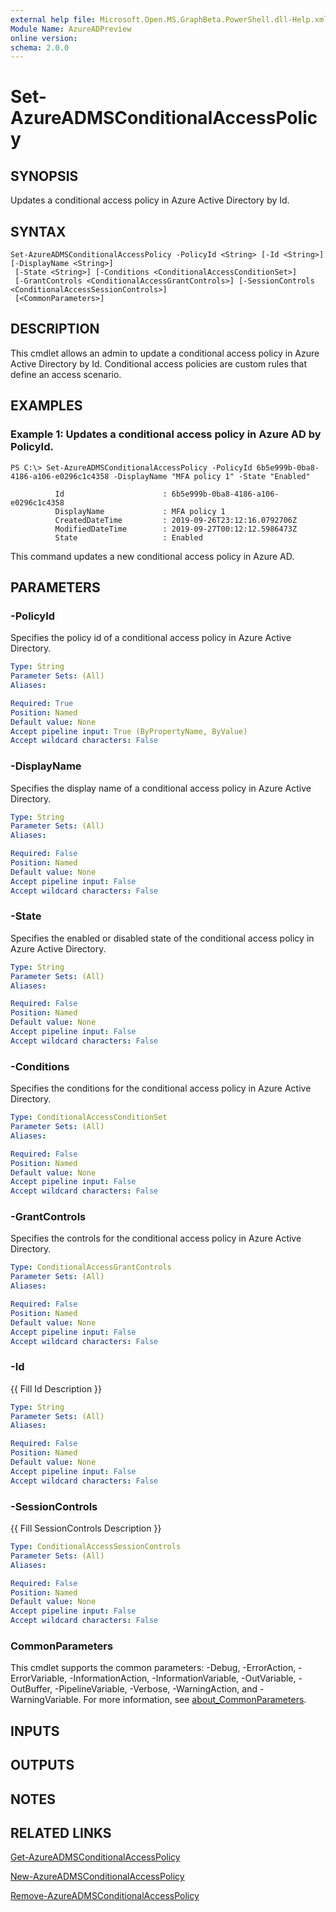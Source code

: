 ```yaml
---
external help file: Microsoft.Open.MS.GraphBeta.PowerShell.dll-Help.xml
Module Name: AzureADPreview
online version:
schema: 2.0.0
---
```


# Set-AzureADMSConditionalAccessPolicy

## SYNOPSIS
Updates a conditional access policy in Azure Active Directory by Id.

## SYNTAX

```
Set-AzureADMSConditionalAccessPolicy -PolicyId <String> [-Id <String>] [-DisplayName <String>]
 [-State <String>] [-Conditions <ConditionalAccessConditionSet>]
 [-GrantControls <ConditionalAccessGrantControls>] [-SessionControls <ConditionalAccessSessionControls>]
 [<CommonParameters>]
```

## DESCRIPTION
This cmdlet allows an admin to update a conditional access policy in Azure Active Directory by Id.
Conditional access policies are custom rules that define an access scenario.

## EXAMPLES

### Example 1: Updates a conditional access policy in Azure AD by PolicyId.
```
PS C:\> Set-AzureADMSConditionalAccessPolicy -PolicyId 6b5e999b-0ba8-4186-a106-e0296c1c4358 -DisplayName "MFA policy 1" -State "Enabled"

          Id                      : 6b5e999b-0ba8-4186-a106-e0296c1c4358
          DisplayName             : MFA policy 1
          CreatedDateTime         : 2019-09-26T23:12:16.0792706Z
          ModifiedDateTime        : 2019-09-27T00:12:12.5986473Z
          State                   : Enabled
```

This command updates a new conditional access policy in Azure AD.

## PARAMETERS

### -PolicyId
Specifies the policy id of a conditional access policy in Azure Active Directory.

```yaml
Type: String
Parameter Sets: (All)
Aliases:

Required: True
Position: Named
Default value: None
Accept pipeline input: True (ByPropertyName, ByValue)
Accept wildcard characters: False
```

### -DisplayName
Specifies the display name of a conditional access policy in Azure Active Directory.

```yaml
Type: String
Parameter Sets: (All)
Aliases:

Required: False
Position: Named
Default value: None
Accept pipeline input: False
Accept wildcard characters: False
```

### -State
Specifies the enabled or disabled state of the conditional access policy in Azure Active Directory.

```yaml
Type: String
Parameter Sets: (All)
Aliases:

Required: False
Position: Named
Default value: None
Accept pipeline input: False
Accept wildcard characters: False
```

### -Conditions
Specifies the conditions for the conditional access policy in Azure Active Directory.

```yaml
Type: ConditionalAccessConditionSet
Parameter Sets: (All)
Aliases:

Required: False
Position: Named
Default value: None
Accept pipeline input: False
Accept wildcard characters: False
```

### -GrantControls
Specifies the controls for the conditional access policy in Azure Active Directory.

```yaml
Type: ConditionalAccessGrantControls
Parameter Sets: (All)
Aliases:

Required: False
Position: Named
Default value: None
Accept pipeline input: False
Accept wildcard characters: False
```

### -Id
{{ Fill Id Description }}

```yaml
Type: String
Parameter Sets: (All)
Aliases:

Required: False
Position: Named
Default value: None
Accept pipeline input: False
Accept wildcard characters: False
```

### -SessionControls
{{ Fill SessionControls Description }}

```yaml
Type: ConditionalAccessSessionControls
Parameter Sets: (All)
Aliases:

Required: False
Position: Named
Default value: None
Accept pipeline input: False
Accept wildcard characters: False
```

### CommonParameters
This cmdlet supports the common parameters: -Debug, -ErrorAction, -ErrorVariable, -InformationAction, -InformationVariable, -OutVariable, -OutBuffer, -PipelineVariable, -Verbose, -WarningAction, and -WarningVariable. For more information, see [about_CommonParameters](https://go.microsoft.com/fwlink/?LinkID=113216).

## INPUTS

## OUTPUTS

## NOTES
## RELATED LINKS

[Get-AzureADMSConditionalAccessPolicy]()

[New-AzureADMSConditionalAccessPolicy]()

[Remove-AzureADMSConditionalAccessPolicy]()

